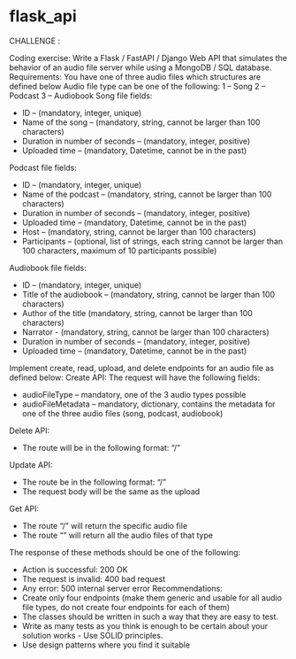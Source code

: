 # flask_api

CHALLENGE : 


 Coding exercise: 
Write a Flask / FastAPI / Django Web API that simulates the behavior of an audio file server while using a MongoDB / SQL database. 
Requirements: You have one of three audio files which structures are defined below 
Audio file type can be one of the following: 
1 – Song 
2 – Podcast 
3 – Audiobook 
Song file fields: 
- ID – (mandatory, integer, unique) 
- Name of the song – (mandatory, string, cannot be larger than 100 characters) 
- Duration in number of seconds – (mandatory, integer, positive) 
- Uploaded time – (mandatory, Datetime, cannot be in the past) 

Podcast file fields: 
- ID – (mandatory, integer, unique) 
- Name of the podcast – (mandatory, string, cannot be larger than 100 characters) 
- Duration in number of seconds – (mandatory, integer, positive) 
- Uploaded time – (mandatory, Datetime, cannot be in the past) 
- Host – (mandatory, string, cannot be larger than 100 characters) 
- Participants – (optional, list of strings, each string cannot be larger than 100 characters, maximum of 10 participants possible) 

Audiobook file fields: 
- ID – (mandatory, integer, unique) 
- Title of the audiobook – (mandatory, string, cannot be larger than 100 characters) 
- Author of the title (mandatory, string, cannot be larger than 100 characters) 
- Narrator - (mandatory, string, cannot be larger than 100 characters) 
- Duration in number of seconds – (mandatory, integer, positive) 
- Uploaded time – (mandatory, Datetime, cannot be in the past) 

Implement create, read, upload, and delete endpoints for an audio file as defined below: 
Create API: 
The request will have the following fields: 
- audioFileType – mandatory, one of the 3 audio types possible 
- audioFileMetadata – mandatory, dictionary, contains the metadata for one of the three audio files (song, podcast, audiobook) 

Delete API: 

- The route will be in the following format: “<audioFileType>/<audioFileID>” 

Update API: 
- The route be in the following format: “<audioFileType>/<audioFileID>” 
- The request body will be the same as the upload 

Get API: 
- The route “<audioFileType>/<audioFileID>” will return the specific audio file 
- The route “<audioFileType>” will return all the audio files of that type 

The response of these methods should be one of the following: 
- Action is successful: 200 OK 
- The request is invalid: 400 bad request 
- Any error: 500 internal server error 
Recommendations: 
- Create only four endpoints (make them generic and usable for all audio file types, do not create four endpoints for each of them) 
- The classes should be written in such a way that they are easy to test. 
- Write as many tests as you think is enough to be certain about your solution works - Use SOLID principles. 
- Use design patterns where you find it suitable
